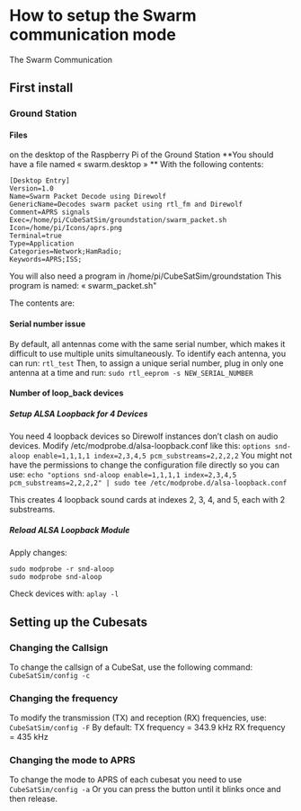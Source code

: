 # How to setup the Swarm communication mode
The Swarm Communication
## First install
### Ground Station

#### Files
on the desktop of the Raspberry Pi of the Ground Station
**You should have a file named « swarm.desktop » **
With the following contents:

```
[Desktop Entry]
Version=1.0
Name=Swarm Packet Decode using Direwolf
GenericName=Decodes swarm packet using rtl_fm and Direwolf
Comment=APRS signals
Exec=/home/pi/CubeSatSim/groundstation/swarm_packet.sh
Icon=/home/pi/Icons/aprs.png
Terminal=true
Type=Application
Categories=Network;HamRadio;
Keywords=APRS;ISS;
```


You will also need a program in /home/pi/CubeSatSim/groundstation
This program is named: « swarm_packet.sh" 

The contents are:

#### Serial number issue
By default, all antennas come with the same serial number, which makes it difficult to use multiple units simultaneously.
To identify each antenna, you can run:
`rtl_test` 
Then, to assign a unique serial number, plug in only one antenna at a time and run:
`sudo rtl_eeprom -s NEW_SERIAL_NUMBER`


#### Number of loop_back devices
##### Setup ALSA Loopback for 4 Devices
You need 4 loopback devices so Direwolf instances don’t clash on audio devices.
Modify /etc/modprobe.d/alsa-loopback.conf like this:
`options snd-aloop enable=1,1,1,1 index=2,3,4,5 pcm_substreams=2,2,2,2`
You might not have the permissions to change the configuration file directly so you can use:
`echo "options snd-aloop enable=1,1,1,1 index=2,3,4,5 pcm_substreams=2,2,2,2" | sudo tee /etc/modprobe.d/alsa-loopback.conf`




This creates 4 loopback sound cards at indexes 2, 3, 4, and 5, each with 2 substreams.
##### Reload ALSA Loopback Module
Apply changes:
```
sudo modprobe -r snd-aloop
sudo modprobe snd-aloop
```
Check devices with:
`aplay -l`


## Setting up the Cubesats
### Changing the Callsign
To change the callsign of a CubeSat, use the following command:
`CubeSatSim/config -c`

### Changing the frequency
To modify the transmission (TX) and reception (RX) frequencies, use:
`CubeSatSim/config -F`
By default:
TX frequency = 343.9 kHz
RX frequency = 435 kHz

### Changing the mode to APRS
To change the mode to APRS of each cubesat you need to use
`CubeSatSim/config -a`
Or you can press the button until it blinks once and then release.








